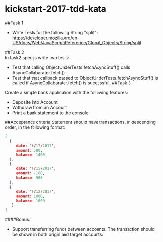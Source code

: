 # kickstart-2017-tdd-kata

##Task 1
   
   - Write Tests for the following String "split":
   https://developer.mozilla.org/en-US/docs/Web/JavaScript/Reference/Global_Objects/String/split

##Task 2  
  In task2.spec.js write two tests:
  - Test that calling ObjectUnderTests.fetchAsyncStuff() calls AsyncCollabarator.fetch().
  - Test that that callback passed to ObjectUnderTests.fetchAsyncStuff() is called if AsyncCollabarator.fetch() is successful. 
##Task 3

 Create a simple bank application with the following features:
 - Deposite into Account
 - Withdraw from an Account
 - Print a bank statement to the console


 ##Acceptance criteria
 Statement should have transactions, in descending order, in the following format:
 ```json
 [
   {
      date: '6/17/2017',
      amount: 500,
      balance: 1400
   },
   {
      date: '6/15/2017',
      amount: -100,
      balance: 900
   },
   {
      date: '6/12/2017',
      amount: 1000,
      balance: 1000
    }
 ]
  ```
   
 ####Bonus:
 - Support transferring funds  between accounts. The transaction should be shown in both origin and target accounts:
